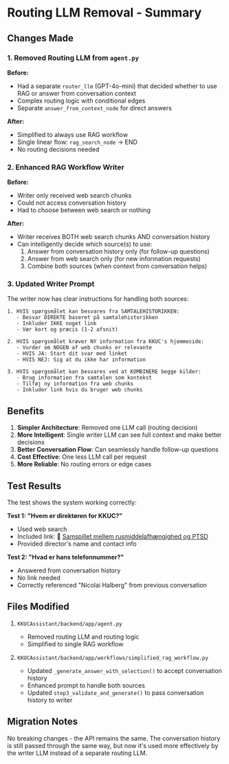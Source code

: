 # Routing LLM Removal - Summary

## Changes Made

### 1. Removed Routing LLM from `agent.py`

**Before:**
- Had a separate `router_llm` (GPT-4o-mini) that decided whether to use RAG or answer from conversation context
- Complex routing logic with conditional edges
- Separate `answer_from_context_node` for direct answers

**After:**
- Simplified to always use RAG workflow
- Single linear flow: `rag_search_node` → END
- No routing decisions needed

### 2. Enhanced RAG Workflow Writer

**Before:**
- Writer only received web search chunks
- Could not access conversation history
- Had to choose between web search or nothing

**After:**
- Writer receives BOTH web search chunks AND conversation history
- Can intelligently decide which source(s) to use:
  1. Answer from conversation history only (for follow-up questions)
  2. Answer from web search only (for new information requests)
  3. Combine both sources (when context from conversation helps)

### 3. Updated Writer Prompt

The writer now has clear instructions for handling both sources:

```
1. HVIS spørgsmålet kan besvares fra SAMTALEHISTORIKKEN:
   - Besvar DIREKTE baseret på samtalehistorikken
   - Inkluder IKKE noget link
   - Vær kort og præcis (1-2 afsnit)

2. HVIS spørgsmålet kræver NY information fra KKUC's hjemmeside:
   - Vurder om NOGEN af web chunks er relevante
   - HVIS JA: Start dit svar med linket
   - HVIS NEJ: Sig at du ikke har information

3. HVIS spørgsmålet kan besvares ved at KOMBINERE begge kilder:
   - Brug information fra samtalen som kontekst
   - Tilføj ny information fra web chunks
   - Inkluder link hvis du bruger web chunks
```

## Benefits

1. **Simpler Architecture**: Removed one LLM call (routing decision)
2. **More Intelligent**: Single writer LLM can see full context and make better decisions
3. **Better Conversation Flow**: Can seamlessly handle follow-up questions
4. **Cost Effective**: One less LLM call per request
5. **More Reliable**: No routing errors or edge cases

## Test Results

The test shows the system working correctly:

**Test 1: "Hvem er direktøren for KKUC?"**
- Used web search
- Included link: 🔗 [Samspillet mellem rusmiddelafhængighed og PTSD](...)
- Provided director's name and contact info

**Test 2: "Hvad er hans telefonnummer?"**
- Answered from conversation history
- No link needed
- Correctly referenced "Nicolai Halberg" from previous conversation

## Files Modified

1. `KKUCAssistant/backend/app/agent.py`
   - Removed routing LLM and routing logic
   - Simplified to single RAG workflow

2. `KKUCAssistant/backend/app/workflows/simplified_rag_workflow.py`
   - Updated `_generate_answer_with_selection()` to accept conversation history
   - Enhanced prompt to handle both sources
   - Updated `step3_validate_and_generate()` to pass conversation history to writer

## Migration Notes

No breaking changes - the API remains the same. The conversation history is still passed through the same way, but now it's used more effectively by the writer LLM instead of a separate routing LLM.
